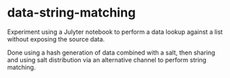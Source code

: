 # data-string-matching
Experiment using a Julyter notebook to perform a data lookup against a list without exposing the source data.  

Done using a hash generation of data combined with a salt, then sharing and using salt distribution via an alternative channel to perform string matching.

